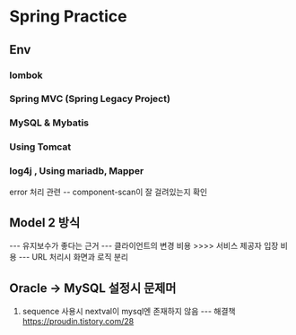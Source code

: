 # Spring Practice

## Env

### lombok
### Spring MVC (Spring Legacy Project)
### MySQL & Mybatis
### Using Tomcat
### log4j , Using mariadb, Mapper
error 처리 관련
-- component-scan이 잘 걸려있는지 확인


## Model 2 방식
--- 유지보수가 좋다는 근거
--- 클라이언트의 변경 비용 >>>> 서비스 제공자 입장 비용
--- URL 처리시 화면과 로직 분리

## Oracle -> MySQL 설정시 문제머
1. sequence 사용시 nextval이 mysql엔 존재하지 않음
--- 해결책
https://proudin.tistory.com/28
